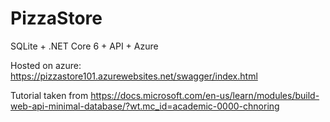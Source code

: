 # PizzaStore

SQLite + .NET Core 6 + API + Azure

Hosted on azure: https://pizzastore101.azurewebsites.net/swagger/index.html

Tutorial taken from https://docs.microsoft.com/en-us/learn/modules/build-web-api-minimal-database/?wt.mc_id=academic-0000-chnoring
